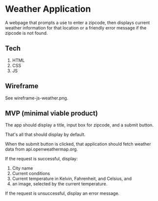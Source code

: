 # Weather Application

A webpage that prompts a use to enter a zipcode, then
displays current weather information for that location
or a friendly error message if the zipcode is not found.

## Tech

1. HTML
2. CSS
3. JS

## Wireframe

See wireframe-js-weather.png.

## MVP (minimal viable product)

The app should display a title, input box for zipcode, and
a submit button.

That's all that should display by default.

When the submit button is clicked, that application should
fetch weather data from api.openweathermap.org.

If the request is successful, display:

1. City name
2. Current conditions
3. Current temperature in Kelvin, Fahrenheit, and Celsius, and
4. an image, selected by the current temperature.

If the request is unsuccessful, display an error message.
